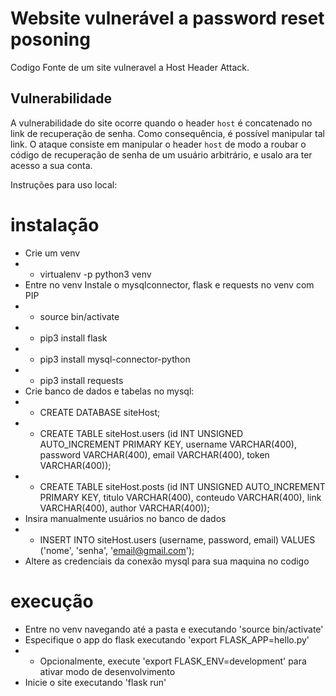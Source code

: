 # Website vulnerável a password reset posoning
Codigo Fonte de um site vulneravel a Host Header Attack.  

## Vulnerabilidade
A vulnerabilidade do site ocorre quando o header ```host``` é concatenado no link de recuperação de senha. Como consequência, é possível manipular tal link.
O ataque consiste em manipular o header ```host``` de modo a roubar o código de recuperação de senha de um usuário arbitrário, e usalo ara ter acesso a sua conta.


Instruções para uso local:

# instalação
- Crie um venv
- - virtualenv -p python3 venv
- Entre no venv Instale o mysqlconnector, flask e requests no venv com PIP
- - source bin/activate
- - pip3 install flask
- - pip3 install mysql-connector-python
- - pip3 install requests
- Crie banco de dados e tabelas no mysql:
- - CREATE DATABASE siteHost;
- - CREATE TABLE siteHost.users (id INT UNSIGNED AUTO_INCREMENT PRIMARY KEY, username VARCHAR(400), password VARCHAR(400), email VARCHAR(400), token VARCHAR(400));
- - CREATE TABLE siteHost.posts (id INT UNSIGNED AUTO_INCREMENT PRIMARY KEY, titulo VARCHAR(400), conteudo VARCHAR(400), link VARCHAR(400), author VARCHAR(400));
- Insira manualmente usuários no banco de dados
- - INSERT INTO siteHost.users (username, password, email) VALUES ('nome', 'senha', 'email@gmail.com');
- Altere as credenciais da conexão mysql para sua maquina no codigo

# execução
- Entre no venv navegando até a pasta e executando  'source bin/activate'
- Especifique o app do flask executando 'export FLASK_APP=hello.py'
- - Opcionalmente, execute 'export FLASK_ENV=development' para ativar modo de desenvolvimento
- Inicie o site executando 'flask run'

